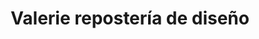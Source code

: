 ---
title: "Valerie repostería de diseño"
url: /madrid/valerie-reposteria-de-diseno/
shop: Konditorei
---